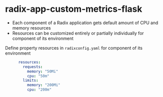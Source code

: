 # radix-app-custom-metrics-flask

* Each component of a Radix application gets default amount of CPU and memory resources
* Resources can be customized entirely or partially individually for component of its environment

Define property resources in `radixconfig.yaml` for component of its environment
```yaml
      resources:
        requests:
          memory: "50Mi"
          cpu: "50m"
        limits:
          memory: "200Mi"
          cpu: "200m"  
```